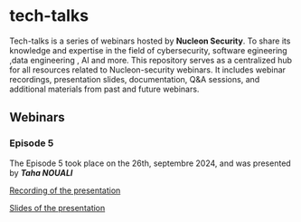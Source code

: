 # tech-talks
Tech-talks is a series of webinars hosted by **Nucleon Security**. To share its knowledge and expertise in the field of cybersecurity, software egineering ,data engineering , AI and more. This repository serves as a centralized hub for all resources related to Nucleon-security webinars. It includes webinar recordings, presentation slides, documentation, Q&A sessions, and additional materials from past and future webinars.

## Webinars
### Episode 5
The Episode 5 took place on the 26th, septembre 2024, and was presented by ***Taha NOUALI***

[Recording of the presentation](https://nucleonpigeon.github.io/resources/tech-talk/recordings-presented_26_09_2024.mp4)

[Slides of the presentation](Episode-5-Leveraging-Big-Data-for-Enhanced-Cybersecurity-Resilience/slides.pdf)

